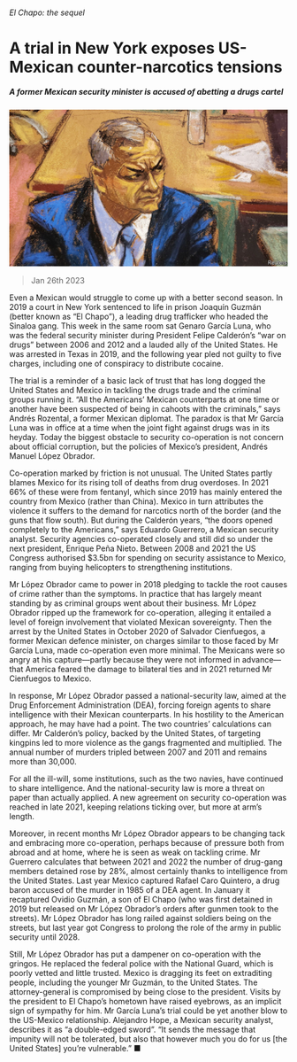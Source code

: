 ###### El Chapo: the sequel

# A trial in New York exposes US-Mexican counter-narcotics tensions 

##### A former Mexican security minister is accused of abetting a drugs cartel 

![image](images/20230128_AMP501.jpg) 

> Jan 26th 2023 

Even a Mexican  would struggle to come up with a better second season. In 2019 a court in New York sentenced to life in prison Joaquín Guzmán (better known as “El Chapo”), a leading drug trafficker who headed the Sinaloa gang. This week in the same room sat Genaro García Luna, who was the federal security minister during President Felipe Calderón’s “war on drugs” between 2006 and 2012 and a lauded ally of the United States. He was arrested in Texas in 2019, and the following year pled not guilty to five charges, including one of conspiracy to distribute cocaine.

The trial is a reminder of a basic lack of trust that has long dogged the United States and Mexico in tackling the drugs trade and the criminal groups running it. “All the Americans’ Mexican counterparts at one time or another have been suspected of being in cahoots with the criminals,” says Andrés Rozental, a former Mexican diplomat. The paradox is that Mr García Luna was in office at a time when the joint fight against drugs was in its heyday. Today the biggest obstacle to security co-operation is not concern about official corruption, but the policies of Mexico’s president, Andrés Manuel López Obrador.

Co-operation marked by friction is not unusual. The United States partly blames Mexico for its rising toll of deaths from drug overdoses. In 2021 66% of these were from fentanyl, which since 2019 has mainly entered the country from Mexico (rather than China). Mexico in turn attributes the violence it suffers to the demand for narcotics north of the border (and the guns that flow south). But during the Calderón years, “the doors opened completely to the Americans,” says Eduardo Guerrero, a Mexican security analyst. Security agencies co-operated closely and still did so under the next president, Enrique Peña Nieto. Between 2008 and 2021 the US Congress authorised $3.5bn for spending on security assistance to Mexico, ranging from buying helicopters to strengthening institutions.

Mr López Obrador came to power in 2018 pledging to tackle the root causes of crime rather than the symptoms. In practice that has largely meant standing by as criminal groups went about their business. Mr López Obrador ripped up the framework for co-operation, alleging it entailed a level of foreign involvement that violated Mexican sovereignty. Then the arrest by the United States in October 2020 of Salvador Cienfuegos, a former Mexican defence minister, on charges similar to those faced by Mr García Luna, made co-operation even more minimal. The Mexicans were so angry at his capture—partly because they were not informed in advance—that America feared the damage to bilateral ties and in 2021 returned Mr Cienfuegos to Mexico.

In response, Mr López Obrador passed a national-security law, aimed at the Drug Enforcement Administration (DEA), forcing foreign agents to share intelligence with their Mexican counterparts. In his hostility to the American approach, he may have had a point. The two countries’ calculations can differ. Mr Calderón’s policy, backed by the United States, of targeting kingpins led to more violence as the gangs fragmented and multiplied. The annual number of murders tripled between 2007 and 2011 and remains more than 30,000. 

For all the ill-will, some institutions, such as the two navies, have continued to share intelligence. And the national-security law is more a threat on paper than actually applied. A new agreement on security co-operation was reached in late 2021, keeping relations ticking over, but more at arm’s length. 

Moreover, in recent months Mr López Obrador appears to be changing tack and embracing more co-operation, perhaps because of pressure both from abroad and at home, where he is seen as weak on tackling crime. Mr Guerrero calculates that between 2021 and 2022 the number of drug-gang members detained rose by 28%, almost certainly thanks to intelligence from the United States. Last year Mexico captured Rafael Caro Quintero, a drug baron accused of the murder in 1985 of a DEA agent. In January it recaptured Ovidio Guzmán, a son of El Chapo (who was first detained in 2019 but released on Mr López Obrador’s orders after gunmen took to the streets). Mr López Obrador has long railed against soldiers being on the streets, but last year got Congress to prolong the role of the army in public security until 2028.

Still, Mr López Obrador has put a dampener on co-operation with the gringos. He replaced the federal police with the National Guard, which is poorly vetted and little trusted. Mexico is dragging its feet on extraditing people, including the younger Mr Guzmán, to the United States. The attorney-general is compromised by being close to the president. Visits by the president to El Chapo’s hometown have raised eyebrows, as an implicit sign of sympathy for him. Mr García Luna’s trial could be yet another blow to the US-Mexico relationship. Alejandro Hope, a Mexican security analyst, describes it as “a double-edged sword”. “It sends the message that impunity will not be tolerated, but also that however much you do for us [the United States] you’re vulnerable.” ■

